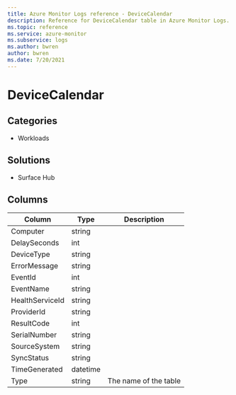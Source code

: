 ```yaml
---
title: Azure Monitor Logs reference - DeviceCalendar
description: Reference for DeviceCalendar table in Azure Monitor Logs.
ms.topic: reference
ms.service: azure-monitor
ms.subservice: logs
ms.author: bwren
author: bwren
ms.date: 7/20/2021
---
```


# DeviceCalendar

 

## Categories

- Workloads
## Solutions

- Surface Hub




## Columns

|Column|Type|Description|
|---|---|---|
|Computer|string||
|DelaySeconds|int||
|DeviceType|string||
|ErrorMessage|string||
|EventId|int||
|EventName|string||
|HealthServiceId|string||
|ProviderId|string||
|ResultCode|int||
|SerialNumber|string||
|SourceSystem|string||
|SyncStatus|string||
|TimeGenerated|datetime||
|Type|string|The name of the table|
